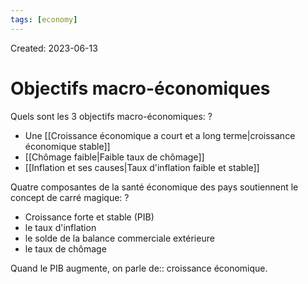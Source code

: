 ```yaml
---
tags: [economy]
---
```

Created: 2023-06-13

# Objectifs macro-économiques
Quels sont les 3 objectifs macro-économiques:
?
- Une [[Croissance économique a court et a long terme|croissance économique stable]]
- [[Chômage faible|Faible taux de chômage]]
- [[Inflation et ses causes|Taux d'inflation faible et stable]]
<!--SR:!2024-08-05,220,210-->

Quatre composantes de la santé économique des pays soutiennent le concept de carré magique:
?
- Croissance forte et stable (PIB)
- le taux d'inflation
- le solde de la balance commerciale extérieure
- le taux de chômage
<!--SR:!2024-03-31,110,170-->

Quand le PIB augmente, on parle de:: croissance économique.
<!--SR:!2024-02-28,158,250-->